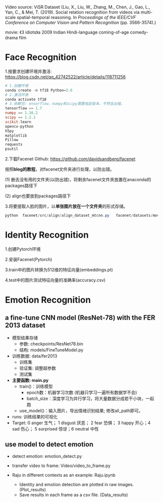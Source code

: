 Video source: ViSR Dataset (Liu, X., Liu, W., Zhang, M., Chen, J., Gao, L., Yan, C., & Mei, T. (2019). Social relation recognition from videos via multi-scale spatial-temporal reasoning. In *Proceedings of the IEEE/CVF Conference on Computer Vision and Pattern Recognition* (pp. 3566-3574).)

movie: 《3 idiots》a 2009 Indian Hindi-language coming-of-age comedy-drama film

# Face Recognition

1.按要求创建环境并激活: https://blog.csdn.net/qq_42742522/article/details/118711256

```powershell
# 1.创建环境
conda create -n tf18 Python=3.6
# 2.激活环境
conda activate tf18
# 3.依赖包: ensorflow，numpy和scipy需要指定版本，不然会出错。
tensorflow == 1.7
numpy == 1.16.2
scipy == 1.2.1
scikit-learn
opencv-python
h5py
matplotlib
Pillow
requests
psutil
```


2.下载Facenet Github: https://github.com/davidsandberg/facenet

按照**blog的教程**，对facenet文件夹进行处理，以防出错。

(1) 删去没有用的文件夹(以防出错)，将剩余facenet文件夹放置在anaconda的packages路径下 

(2) align也要放到packages路径下



3.将要提取人脸的图片，以**单张图片放在一个文件夹**的形式存储。

```powershell
python  facenet/src/align/align_dataset_mtcnn.py   facenet/datasets/movie/raw  facenet/datasets/movie/mtcnn --image_size 160 --margin 32 --random_order
```



# Identity Recognition

1.创建Pytorch环境

2.安装Facenet(Pytorch)

3.train中的图片转换为512维的特征向量(embeddings.pt)

4.test中的图片测试特征向量的准确率(accuracy.csv)



# Emotion Recognition

## a fine-tune CNN model (ResNet-78) with the FER 2013 dataset

- 模型结果存储
  - 参数: checkpoints/ResNet78.bin
  - 结构: models/FineTuneModel.py
- 训练数据: data/fer2013
  - 训练集
  - 验证集: 调整超参数
  - 测试集
- **主要函数: main.py**
  - train()：训练模型
    - epoch数：机器学习次数 (机器只学习一遍所有数据学不会)
    - batch_size：深度学习为并行学习，将大量数据分成若干小块，一起跑
  - use_model()：输入图片，导出情绪识别结果; 修改all_path即可。
- runs: 训练结果的可视化
- Target: 0 anger 生气； 1 disgust 厌恶； 2 fear 恐惧； 3 happy 开心；4 sad 伤心； 5 surprised 惊讶；6 neutral 中性

## use model to detect emotion

- detect emotion: emotion_detect.py

- transfer video to frame: Video/video_to_frame.py
- Raju in different contexts as an example: Raju.ipynb
  - Identity and emotion detection are plotted in raw images. (Plot_results)
  - Save results in each frame as a csv file. (Data_results)